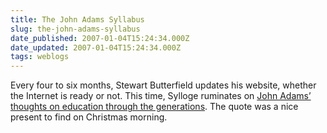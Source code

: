 ```yaml
---
title: The John Adams Syllabus
slug: the-john-adams-syllabus
date_published: 2007-01-04T15:24:34.000Z
date_updated: 2007-01-04T15:24:34.000Z
tags: weblogs
---
```


Every four to six months, Stewart Butterfield updates his website, whether the Internet is ready or not. This time, Sylloge ruminates on [John Adams’ thoughts on education through the generations](http://sylloge.com/article/26/it-was-john-adams). The quote was a nice present to find on Christmas morning.
